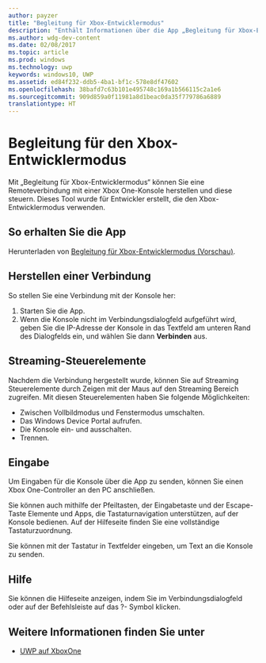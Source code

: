 ```yaml
---
author: payzer
title: "Begleitung für Xbox-Entwicklermodus"
description: "Enthält Informationen über die App „Begleitung für Xbox-Entwicklermodus“."
ms.author: wdg-dev-content
ms.date: 02/08/2017
ms.topic: article
ms.prod: windows
ms.technology: uwp
keywords: windows10, UWP
ms.assetid: ed84f232-ddb5-4ba1-bf1c-578e8df47602
ms.openlocfilehash: 38bafd7c63b101e495748c169a1b566115c2a1e6
ms.sourcegitcommit: 909d859a0f11981a8d1beac0da35f779786a6889
translationtype: HT
---
```

# <a name="xbox-dev-mode-companion"></a>Begleitung für den Xbox-Entwicklermodus

Mit „Begleitung für Xbox-Entwicklermodus“ können Sie eine Remoteverbindung mit einer Xbox One-Konsole herstellen und diese steuern. Dieses Tool wurde für Entwickler erstellt, die den Xbox-Entwicklermodus verwenden.

## <a name="how-to-get-the-app"></a>So erhalten Sie die App  
Herunterladen von [Begleitung für Xbox-Entwicklermodus (Vorschau)](https://www.microsoft.com/store/p/xbox-dev-mode-companion/9nblggh519cp).

## <a name="how-to-connect"></a>Herstellen einer Verbindung   
So stellen Sie eine Verbindung mit der Konsole her:

1. Starten Sie die App.   
2. Wenn die Konsole nicht im Verbindungsdialogfeld aufgeführt wird, geben Sie die IP-Adresse der Konsole in das Textfeld am unteren Rand des Dialogfelds ein, und wählen Sie dann **Verbinden** aus.

## <a name="streaming-controls"></a>Streaming-Steuerelemente
Nachdem die Verbindung hergestellt wurde, können Sie auf Streaming Steuerelemente durch Zeigen mit der Maus auf den Streaming Bereich zugreifen. Mit diesen Steuerelementen haben Sie folgende Möglichkeiten:
* Zwischen Vollbildmodus und Fenstermodus umschalten.
* Das Windows Device Portal aufrufen.
* Die Konsole ein- und ausschalten.
* Trennen.

## <a name="input"></a>Eingabe
Um Eingaben für die Konsole über die App zu senden, können Sie einen Xbox One-Controller an den PC anschließen.   
    
Sie können auch mithilfe der Pfeiltasten, der Eingabetaste und der Escape-Taste Elemente und Apps, die Tastaturnavigation unterstützen, auf der Konsole bedienen. Auf der Hilfeseite finden Sie eine vollständige Tastaturzuordnung.   
   
Sie können mit der Tastatur in Textfelder eingeben, um Text an die Konsole zu senden.   

## <a name="help"></a>Hilfe
Sie können die Hilfeseite anzeigen, indem Sie im Verbindungsdialogfeld oder auf der Befehlsleiste auf das ?- Symbol klicken.

## <a name="see-also"></a>Weitere Informationen finden Sie unter
- [UWP auf XboxOne](index.md)
